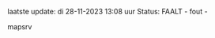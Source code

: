 laatste update: 
di 28-11-2023 13:08   uur 
Status: FAALT - fout - 
<div class="service R">mapsrv</div>
